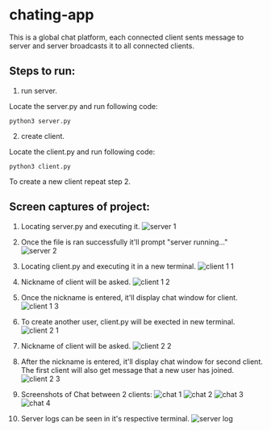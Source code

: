 # chating-app

This is a global chat platform, each connected client sents message to server and server broadcasts it to all connected clients.

## Steps to run:

1. run server. 
  
 Locate the server.py and run following code:
 ```  
 python3 server.py 
 ```
 
 2. create client.
      
 Locate the client.py and run following code:
 ```  
 python3 client.py 
 ```
 
 To create a new client repeat step 2.

## Screen captures of project:

1. Locating server.py and executing it.
![server 1](https://github.com/Harsh-Thanki/chating-app/assets/92926065/dabe8b0a-ee89-4c48-9074-a5563648120c)

2. Once the file is ran successfully it'll prompt "server running..."
![server 2](https://github.com/Harsh-Thanki/chating-app/assets/92926065/937fa7aa-000b-40e5-bd04-9058704e53b8)

3. Locating client.py and executing it in a new terminal.
![client 1 1](https://github.com/Harsh-Thanki/chating-app/assets/92926065/56b5a710-a04c-4013-bece-96f8393650c1)

4. Nickname of client will be asked.
![client 1 2](https://github.com/Harsh-Thanki/chating-app/assets/92926065/f0fd214c-9853-40e5-8d5d-dc97e4222420)

5. Once the nickname is entered, it'll display chat window for client.
![client 1 3](https://github.com/Harsh-Thanki/chating-app/assets/92926065/ba34a55f-c3e9-4b4a-b8a6-b29b44903469)

6. To create another user, client.py will be exected in new terminal.
![client 2 1](https://github.com/Harsh-Thanki/chating-app/assets/92926065/4162ca9e-2dd8-4800-ace2-6f2a0e7277f1)

7. Nickname of client will be asked.
![client 2 2](https://github.com/Harsh-Thanki/chating-app/assets/92926065/6f7fa372-6c9e-4341-a524-a1da42de6aeb)

8. After the nickname is entered, it'll display chat window for second client. The first client will also get message that a new user has joined.
![client 2 3](https://github.com/Harsh-Thanki/chating-app/assets/92926065/3f15514b-3962-4b5f-9ff3-81f941a2f594)

9. Screenshots of Chat between 2 clients:
![chat 1](https://github.com/Harsh-Thanki/chating-app/assets/92926065/fba4dfcb-eb94-4e8c-8f3f-b096f9419b16)
![chat 2](https://github.com/Harsh-Thanki/chating-app/assets/92926065/104a0f23-d46a-4866-9111-3664ea2d72d8)
![chat 3](https://github.com/Harsh-Thanki/chating-app/assets/92926065/803e20cb-905d-4a5a-970c-23512a6de4eb)
![chat 4](https://github.com/Harsh-Thanki/chating-app/assets/92926065/37205098-8d36-4ad7-b2cb-672051c320ce)

10. Server logs can be seen in it's respective terminal.
![server log](https://github.com/Harsh-Thanki/chating-app/assets/92926065/dda935c1-844d-4d48-8fb7-65c2c19cf108)
 
